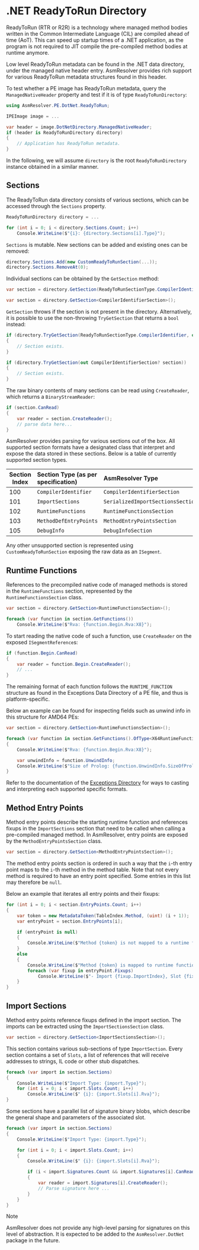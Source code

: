 # .NET ReadyToRun Directory

ReadyToRun (RTR or R2R) is a technology where managed method bodies written
in the Common Intermediate Language (CIL) are compiled ahead of time (AoT).
This can speed up startup times of a .NET application, as the program is not
required to JIT compile the pre-compiled method bodies at runtime anymore.

Low level ReadyToRun metadata can be found in the .NET data directory, under
the managed native header entry. AsmResolver provides rich support for various
ReadyToRun metadata structures found in this header.

To test whether a PE image has ReadyToRun metadata, query the
`ManagedNativeHeader` property and test if it is of type `ReadyToRunDirectory`:

```csharp
using AsmResolver.PE.DotNet.ReadyToRun;

IPEImage image = ...

var header = image.DotNetDirectory.ManagedNativeHeader;
if (header is ReadyToRunDirectory directory)
{
    // Application has ReadyToRun metadata.
}
```

In the following, we will assume `directory` is the root `ReadyToRunDirectory`
instance obtained in a similar manner.


## Sections

The ReadyToRun data directory consists of various sections, which can be accessed
through the `Sections` property.

```csharp
ReadyToRunDirectory directory = ...

for (int i = 0; i < directory.Sections.Count; i++)
    Console.WriteLine($"{i}: {directory.Sections[i].Type}");
```

`Sections` is mutable. New sections can be added and existing ones can be removed:
```csharp
directory.Sections.Add(new CustomReadyToRunSection(...));
directory.Sections.RemoveAt(0);
```

Individual sections can be obtained by the `GetSection` method:

```csharp
var section = directory.GetSection(ReadyToRunSectionType.CompilerIdentifier);
```

```csharp
var section = directory.GetSection<CompilerIdentifierSection>();
```

`GetSection` throws if the section is not present in the directory.
Alternatively, it is possible to use the non-throwing `TryGetSection`
that returns a `bool` instead:

```csharp
if (directory.TryGetSection(ReadyToRunSectionType.CompilerIdentifier, out var section))
{
    // Section exists.
}
```

```csharp
if (directory.TryGetSection(out CompilerIdentifierSection? section))
{
    // Section exists.
}
```

The raw binary contents of many sections can be read using `CreateReader`,
which returns a `BinaryStreamReader`:

```csharp
if (section.CanRead)
{
    var reader = section.CreateReader();
    // parse data here...
}
```

AsmResolver provides parsing for various sections out of the box. All
supported section formats have a designated class that interpret and expose
the data stored in these sections.
Below is a table of currently supported section types.

| Section Index | Section Type (as per specification) | AsmResolver Type                  |
|---------------|:------------------------------------|:----------------------------------|
| 100           | `CompilerIdentifier`                | `CompilerIdentifierSection`       |
| 101           | `ImportSections`                    | `SerializedImportSectionsSection` |
| 102           | `RuntimeFunctions`                  | `RuntimeFunctionsSection`         |
| 103           | `MethodDefEntryPoints`              | `MethodEntryPointsSection`        |
| 105           | `DebugInfo`                         | `DebugInfoSection`                |

Any other unsupported section is represented using `CustomReadyToRunSection`
exposing the raw data as an `ISegment`.


## Runtime Functions

References to the precompiled native code of managed methods is stored in the
`RuntimeFunctions` section, represented by the `RuntimeFunctionsSection` class.

```csharp
var section = directory.GetSection<RuntimeFunctionsSection>();

foreach (var function in section.GetFunctions())
    Console.WriteLine($"Rva: {function.Begin.Rva:X8}");
```

To start reading the native code of such a function, use `CreateReader` on the
exposed `ISegmentReference`s:

```csharp
if (function.Begin.CanRead)
{
    var reader = function.Begin.CreateReader();
    // ...
}
```

The remaining format of each function follows the `RUNTIME_FUNCTION` structure
as found in the Exceptions Data Directory of a PE file, and thus is
platform-specific.

Below an example can be found for inspecting fields such as unwind info in this
structure for AMD64 PEs:

```csharp
var section = directory.GetSection<RuntimeFunctionsSection>();

foreach (var function in section.GetFunctions().OfType<X64RuntimeFunction>())
{
    Console.WriteLine($"Rva: {function.Begin.Rva:X8}");

    var unwindInfo = function.UnwindInfo;
    Console.WriteLine($"Size of Prolog: {function.UnwindInfo.SizeOfProlog}");
}
```

Refer to the documentation of the [Exceptions Directory](exceptions.md) for
ways to casting and interpreting each supported specific formats.


## Method Entry Points

Method entry points describe the starting runtime function and references
fixups in the `ImportSections` section that need to be called when calling a
pre-compiled managed method. In AsmResolver, entry points are exposed by the
`MethodEntryPointsSection` class.

```csharp
var section = directory.GetSection<MethodEntryPointsSection>();
```

The method entry points section is ordered in such a way that the `i`-th entry
point maps to the `i`-th method in the method table. Note that not every method
is required to have an entry point specified. Some entries in this list
may therefore be `null`.

Below an example that iterates all entry points and their fixups:

```csharp
for (int i = 0; i < section.EntryPoints.Count; i++)
{
    var token = new MetadataToken(TableIndex.Method, (uint) (i + 1));
    var entryPoint = section.EntryPoints[i];

    if (entryPoint is null)
    {
        Console.WriteLine($"Method {token} is not mapped to a runtime function.");
    }
    else
    {
        Console.WriteLine($"Method {token} is mapped to runtime function {entryPoint.RuntimeFunctionIndex}.");
        foreach (var fixup in entryPoint.Fixups)
            Console.WriteLine($"- Import {fixup.ImportIndex}, Slot {fixup.SlotIndex}");
    }
}
```

## Import Sections

Method entry points reference fixups defined in the import section. The
imports can be extracted using the `ImportSectionsSection` class.

```csharp
var section = directory.GetSection<ImportSectionsSection>();
```

This section contains various sub-sections of type `ImportSection`.
Every section contains a set of `Slots`, a list of references that will
receive addresses to strings, IL code or other stub dispatches.

```csharp
foreach (var import in section.Sections)
{
    Console.WriteLine($"Import Type: {import.Type}");
    for (int i = 0; i < import.Slots.Count; i++)
        Console.WriteLine($" {i}: {import.Slots[i].Rva}");
}
```

Some sections have a parallel list of signature binary blobs, which
describe the general shape and parameters of the associated slot.

```csharp
foreach (var import in section.Sections)
{
    Console.WriteLine($"Import Type: {import.Type}");

    for (int i = 0; i < import.Slots.Count; i++)
    {
        Console.WriteLine($" {i}: {import.Slots[i].Rva}");

        if (i < import.Signatures.Count && import.Signatures[i].CanRead)
        {
            var reader = import.Signatures[i].CreateReader();
            // Parse signature here ...
        }
    }
}
```

> [!NOTE]
> AsmResolver does not provide any high-level parsing for signatures on
> this level of abstraction. It is expected to be added to the
> `AsmResolver.DotNet` package in the future.

